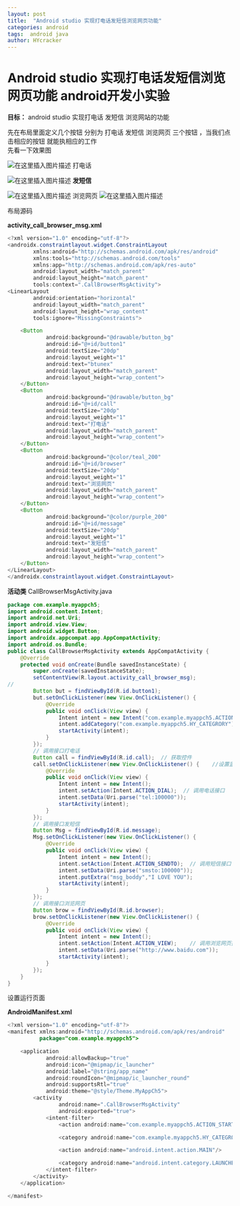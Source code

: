 ```yaml
---
layout: post
title:  "Android studio 实现打电话发短信浏览网页功能"
categories: android
tags:  android java
author: HYcracker
---
```

#  Android studio 实现打电话发短信浏览网页功能 android开发小实验
**目标：**
              android studio 实现打电话 发短信 浏览网站的功能
            
先在布局里面定义几个按钮 分别为 
打电话 发短信 浏览网页  三个按钮  ，当我们点击相应的按钮 就能执相应的工作  
先看一下效果图

![在这里插入图片描述](https://img-blog.csdnimg.cn/6cec6895cac64df1b4f4b12e8aa17c77.png?x-oss-process=image/watermark,type_d3F5LXplbmhlaQ,shadow_50,text_Q1NETiBASFlKb25lcw==,size_20,color_FFFFFF,t_70,g_se,x_16)
打电话






![在这里插入图片描述](https://img-blog.csdnimg.cn/cbfa8c46d35e4ffbbccbca57cb95b977.png?x-oss-process=image/watermark,type_d3F5LXplbmhlaQ,shadow_50,text_Q1NETiBASFlKb25lcw==,size_20,color_FFFFFF,t_70,g_se,x_16)
**发短信**

![在这里插入图片描述](https://img-blog.csdnimg.cn/2c93a507023c45c58adda3cb9aa10461.png?x-oss-process=image/watermark,type_d3F5LXplbmhlaQ,shadow_50,text_Q1NETiBASFlKb25lcw==,size_20,color_FFFFFF,t_70,g_se,x_16)
浏览网页 
![在这里插入图片描述](https://img-blog.csdnimg.cn/61ab83b6d8e9428384c615ad2f8e0265.png?x-oss-process=image/watermark,type_d3F5LXplbmhlaQ,shadow_50,text_Q1NETiBASFlKb25lcw==,size_20,color_FFFFFF,t_70,g_se,x_16)




布局源码

**activity_call_browser_msg.xml**

```java
<?xml version="1.0" encoding="utf-8"?>
<androidx.constraintlayout.widget.ConstraintLayout
        xmlns:android="http://schemas.android.com/apk/res/android"
        xmlns:tools="http://schemas.android.com/tools"
        xmlns:app="http://schemas.android.com/apk/res-auto"
        android:layout_width="match_parent"
        android:layout_height="match_parent"
        tools:context=".CallBrowserMsgActivity">
<LinearLayout
        android:orientation="horizontal"
        android:layout_width="match_parent"
        android:layout_height="wrap_content"
        tools:ignore="MissingConstraints">

    <Button
            android:background="@drawable/button_bg"
            android:id="@+id/button1"
            android:textSize="20dp"
            android:layout_weight="1"
            android:text="btunex"
            android:layout_width="match_parent"
            android:layout_height="wrap_content">
    </Button>
    <Button
            android:background="@drawable/button_bg"
            android:id="@+id/call"
            android:textSize="20dp"
            android:layout_weight="1"
            android:text="打电话"
            android:layout_width="match_parent"
            android:layout_height="wrap_content">
    </Button>
    <Button
            android:background="@color/teal_200"
            android:id="@+id/browser"
            android:textSize="20dp"
            android:layout_weight="1"
            android:text="浏览网页"
            android:layout_width="match_parent"
            android:layout_height="wrap_content">
    </Button>
    <Button
            android:background="@color/purple_200"
            android:id="@+id/message"
            android:textSize="20dp"
            android:layout_weight="1"
            android:text="发短信"
            android:layout_width="match_parent"
            android:layout_height="wrap_content">
    </Button>
</LinearLayout>
</androidx.constraintlayout.widget.ConstraintLayout>
```

**活动类**
CallBrowserMsgActivity.java

```java
package com.example.myappch5;
import android.content.Intent;
import android.net.Uri;
import android.view.View;
import android.widget.Button;
import androidx.appcompat.app.AppCompatActivity;
import android.os.Bundle;
public class CallBrowserMsgActivity extends AppCompatActivity {
    @Override
    protected void onCreate(Bundle savedInstanceState) {
        super.onCreate(savedInstanceState);
        setContentView(R.layout.activity_call_browser_msg);
//
        Button but = findViewById(R.id.button1);
        but.setOnClickListener(new View.OnClickListener() {
            @Override
            public void onClick(View view) {
                Intent intent = new Intent("com.example.myappch5.ACTION_START");
                intent.addCategory("com.example.myappch5.HY_CATEGRORY");
                startActivity(intent);
            }
        });
        // 调用接口打电话
        Button call = findViewById(R.id.call);  // 获取控件
        call.setOnClickListener(new View.OnClickListener() {    //设置监听
            @Override
            public void onClick(View view) {
                Intent intent = new Intent();
                intent.setAction(Intent.ACTION_DIAL);  // 调用电话接口
                intent.setData(Uri.parse("tel:100000"));
                startActivity(intent);
            }
        });
        // 调用接口发短信
        Button Msg = findViewById(R.id.message);
        Msg.setOnClickListener(new View.OnClickListener() {
            @Override
            public void onClick(View view) {
                Intent intent = new Intent();
                intent.setAction(Intent.ACTION_SENDTO);  // 调用短信接口
                intent.setData(Uri.parse("smsto:100000"));
                intent.putExtra("msg_boddy","I LOVE YOU");
                startActivity(intent);
            }
        });
        // 调用接口浏览网页
        Button brow = findViewById(R.id.browser);
        brow.setOnClickListener(new View.OnClickListener() {
            @Override
            public void onClick(View view) {
                Intent intent = new Intent();
                intent.setAction(Intent.ACTION_VIEW);    // 调用浏览网页接口
                intent.setData(Uri.parse("http://www.baidu.com"));
                startActivity(intent);
            }
        });
    }
}
```
设置运行页面

**AndroidManifest.xml**

```java
<?xml version="1.0" encoding="utf-8"?>
<manifest xmlns:android="http://schemas.android.com/apk/res/android"
          package="com.example.myappch5">

    <application
            android:allowBackup="true"
            android:icon="@mipmap/ic_launcher"
            android:label="@string/app_name"
            android:roundIcon="@mipmap/ic_launcher_round"
            android:supportsRtl="true"
            android:theme="@style/Theme.MyAppCh5">
        <activity
                android:name=".CallBrowserMsgActivity"
                android:exported="true">
            <intent-filter>
                <action android:name="com.example.myappch5.ACTION_START"/>

                <category android:name="com.example.myappch5.HY_CATEGRORY"/>

                <action android:name="android.intent.action.MAIN"/>

                <category android:name="android.intent.category.LAUNCHER"/>
            </intent-filter>
        </activity>
    </application>

</manifest>
```
